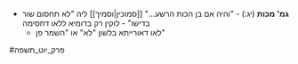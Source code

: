 * **גמ' מכות** (יג:) - "והיה אם בן הכות הרשע…" [[סמוכין|וסמיך]] ליה "לא תחסום שור בדישו" - לוקין רק בדומיא ללאו דחסימה
	* לאו דאורייתא בלשון "לא" או "השמר פן"

#פרק_יוט_תשפה